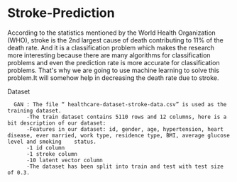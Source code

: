 # Stroke-Prediction

According to the statistics mentioned by the World Health Organization (WHO), stroke is the 2nd largest cause of death contributing to 11% of the death rate. And it is a classification problem which makes the research more interesting because there are many algorithms for classification problems and even the prediction rate is more accurate for classification problems. That's why we are going to use machine learning to solve this problem.It will somehow help in decreasing the death rate due to stroke.

Dataset

      GAN : The file “ healthcare-dataset-stroke-data.csv” is used as the training dataset. 
          -The train dataset contains 5110 rows and 12 columns, here is a bit description of our dataset:
          -Features in our dataset: id, gender, age, hypertension, heart disease, ever married, work type, residence type, BMI, average glucose level and smoking    status.
          -1 id column
          -1 stroke column
          -10 latent vector column
          -The dataset has been split into train and test with test size of 0.3.
